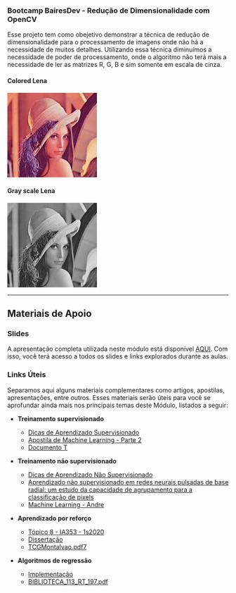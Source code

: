 ### Bootcamp BairesDev - Redução de Dimensionalidade com OpenCV

Esse projeto tem como obejetivo demonstrar a técnica de redução de dimensionalidade
para o processamento de imagens onde não há a necessidade de muitos detalhes.
Utilizando essa técnica diminuímos a necessidade de poder de processamento,
onde o algoritmo não terá mais a necessidade de ler as matrizes R, G, B e sim
somente em escala de cinza.

#### Colored Lena
![alt text](image/lena.jpg)

#### Gray scale Lena

![alt text](image/reconstructed_{file_name}.jpg)

---

## Materiais de Apoio

### Slides

A apresentação completa utilizada neste módulo está disponível [AQUI](https://www.stanford.edu/admission/). Com isso, você terá acesso a todos os slides e links explorados durante as aulas.

### Links Úteis

Separamos aqui alguns materiais complementares como artigos, apostilas, apresentações, entre outros. Esses materiais serão úteis para você se aprofundar ainda mais nos principais temas deste Módulo, listados a seguir:

* **Treinamento supervisionado**
    * [Dicas de Aprendizado Supervisionado](https://stanford.edu/~shervine/l/pt/teaching/cs-229/dicas-aprendizado-supervisionado)
    * [Apostila de Machine Learning - Parte 2](https://fontana.paginas.ufsc.br/files/2018/03/apostila_ML_pt2.pdf)
    * [Documento T](https://repositorio.ufu.br/bitstream/123456789/14284/1/t.pdf) 

* **Treinamento não supervisionado**
    * [Dicas de Aprendizado Não Supervisionado](https://stanford.edu/~shervine/l/pt/teaching/cs-229/dicas-aprendizado-nao-supervisionado)
    * [Aprendizado não supervisionado em redes neurais pulsadas de base radial: um estudo da capacidade de agrupamento para a classificação de pixels](https://www.researchgate.net/publication/255642929_Aprendizado_nao-supervisionado_em_redes_neurais_pulsadas_de_base_radial_um_estudo_da_capacidade_de_agrupamento_para_a_classificacao_de_pixels)
    * [Machine Learning - Andre](http://www2.ic.uff.br/~kdmile/MachineLearning_Andre.pdf)

* **Aprendizado por reforço**
    * [Tópico 8 - IA353 - 1s2020](https://www.dca.fee.unicamp.br/~vonzuben/courses/ia353_1s20/topico8_P8_IA353_1s2020.pdf)
    * [Dissertação](https://repositorio.ipl.pt/bitstream/10400.21/6799/1/Disserta%C3%A7%C3%A3o.pdf)
    * [TCGMontalvao.pdf7](https://pantheon.ufrj.br/bitstream/11422/14791/1/TCGMontalvao.pdf7)

* **Algoritmos de regressão**
    * [Implementação](https://www.creasp.org.br/arquivos/revista/revista1_artigo6_-_Implementacao.pdf)
    * [BIBLIOTECA_113_RT_197.pdf](https://web.icmc.usp.br/SCATUSU/RT/BIBLIOTECA_113_RT_197.pdf)

